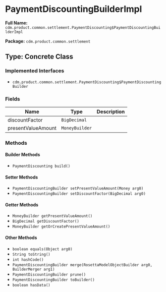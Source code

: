 # PaymentDiscountingBuilderImpl

**Full Name:** `cdm.product.common.settlement.PaymentDiscounting$PaymentDiscountingBuilderImpl`

**Package:** `cdm.product.common.settlement`

## Type: Concrete Class

### Implemented Interfaces

- `cdm.product.common.settlement.PaymentDiscounting$PaymentDiscountingBuilder`

### Fields

| Name | Type | Description |
|------|------|-------------|
| discountFactor | `BigDecimal` |  |
| presentValueAmount | `MoneyBuilder` |  |

### Methods

#### Builder Methods

- `PaymentDiscounting build()`

#### Setter Methods

- `PaymentDiscountingBuilder setPresentValueAmount(Money arg0)`
- `PaymentDiscountingBuilder setDiscountFactor(BigDecimal arg0)`

#### Getter Methods

- `MoneyBuilder getPresentValueAmount()`
- `BigDecimal getDiscountFactor()`
- `MoneyBuilder getOrCreatePresentValueAmount()`

#### Other Methods

- `boolean equals(Object arg0)`
- `String toString()`
- `int hashCode()`
- `PaymentDiscountingBuilder merge(RosettaModelObjectBuilder arg0, BuilderMerger arg1)`
- `PaymentDiscountingBuilder prune()`
- `PaymentDiscountingBuilder toBuilder()`
- `boolean hasData()`

